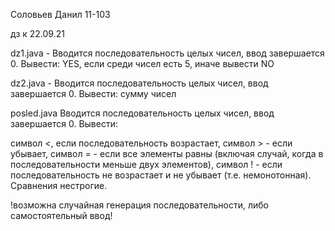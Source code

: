 Соловьев Данил  11-103

дз к 22.09.21

dz1.java - Вводится последовательность целых чисел, ввод завершается 0.
Вывести:
YES, если среди чисел есть 5, иначе вывести NO

dz2.java - Вводится последовательность целых чисел, ввод завершается 0.
Вывести:
сумму чисел

posled.java
Вводится последовательность целых чисел, ввод завершается 0.
Вывести:

символ <, если последовательность возрастает,
символ > - если убывает,
символ = - если все элементы равны (включая случай, когда в последовательности меньше двух элементов),
символ ! - если последовательность не возрастает и не убывает (т.е. немонотонная).
Сравнения нестрогие.


!возможна случайная генерация последовательности, либо самостоятельный ввод!
